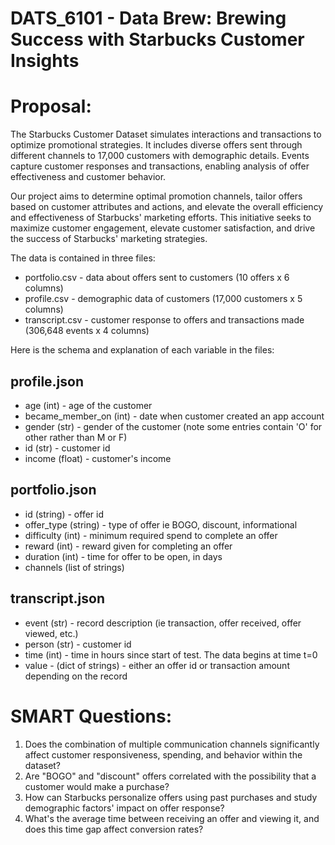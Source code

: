 # DATS_6101 - Data Brew: Brewing Success with Starbucks Customer Insights
# Proposal: 
The Starbucks Customer Dataset simulates interactions and transactions to optimize promotional strategies. It includes diverse offers sent through different channels to 17,000 customers with demographic details. Events capture customer responses and transactions, enabling analysis of offer effectiveness and customer behavior.

Our project aims to determine optimal promotion channels, tailor offers based on customer attributes and actions, and elevate the overall efficiency and effectiveness of Starbucks' marketing efforts. This initiative seeks to maximize customer engagement, elevate customer satisfaction, and drive the success of Starbucks' marketing strategies.

The data is contained in three files:
- portfolio.csv - data about offers sent to customers (10 offers x 6 columns)
- profile.csv - demographic data of customers (17,000 customers x 5 columns)
- transcript.csv - customer response to offers and transactions made (306,648 events x 4 columns)

Here is the schema and explanation of each variable in the files:

## profile.json
- age (int) - age of the customer
- became_member_on (int) - date when customer created an app account
- gender (str) - gender of the customer (note some entries contain 'O' for other rather than M or F)
- id (str) - customer id
- income (float) - customer's income
## portfolio.json
- id (string) - offer id
- offer_type (string) - type of offer ie BOGO, discount, informational
- difficulty (int) - minimum required spend to complete an offer
- reward (int) - reward given for completing an offer
- duration (int) - time for offer to be open, in days
- channels (list of strings)
## transcript.json
- event (str) - record description (ie transaction, offer received, offer viewed, etc.)
- person (str) - customer id
- time (int) - time in hours since start of test. The data begins at time t=0
- value - (dict of strings) - either an offer id or transaction amount depending on the record
# SMART Questions: 
1. Does the combination of multiple communication channels significantly affect customer responsiveness, spending, and behavior within the dataset?              
2. Are "BOGO" and "discount" offers correlated with the possibility that a customer would make a purchase?
3. How can Starbucks personalize offers using past purchases and study demographic factors' impact on offer response?
4. What's the average time between receiving an offer and viewing it, and does this time gap affect conversion rates?


